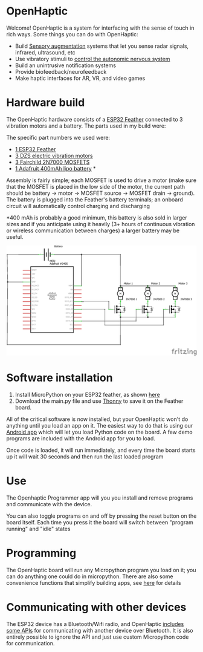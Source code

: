 # OpenHaptic
 Welcome! OpenHaptic is a system for interfacing with the sense of touch in rich ways.
Some things you can do with OpenHaptic:
* Build [Sensory augmentation](https://en.wikipedia.org/wiki/Sensory_substitution) systems that let you sense radar signals, infrared, ultrasound, etc
* Use vibratory stimuli to [control the autonomic nervous system](https://www.healio.com/news/rheumatology/20190417/vibration-stimulation-of-external-ear-alleviates-inflammation-in-ra)
* Build an unintrusive notification systems
* Provide biofeedback/neurofeedback
* Make haptic interfaces for AR, VR, and video games

# Hardware build
The OpenHaptic hardware consists of a [ESP32 Feather](https://www.adafruit.com/product/3405) connected to 3 vibration motors and a battery. The parts used in my build were:

The specific part numbers we used were:
* [1 ESP32 Feather](https://www.adafruit.com/product/3405)
* [3 DZS electric vibration motors](https://www.amazon.com/gp/product/B07PHRX7QH)
* [3 Fairchild 2N7000 MOSFETS](https://www.amazon.com/gp/product/B07PHRX7QH)
* [1 Adafruit 400mAh lipo battery](https://www.adafruit.com/product/3898) *

Assembly is fairly simple; each MOSFET is used to drive a motor (make sure that the MOSFET is placed in the low side of the motor, the current path should be battery -> motor -> MOSFET source -> MOSFET drain -> ground). The battery is plugged into the Feather's battery terminals; an onboard circuit will automatically control charging and discharging

*400 mAh is probably a good minimum, this battery is also sold in larger sizes and if you anticipate using it heavily (3+ hours of continuous vibration or wireless communication between charges) a larger battery may be useful.

![Circuit schematic](https://raw.githubusercontent.com/nathanww/OpenHaptic/main/schematic.png)
# Software installation

1. Install MicroPython on your ESP32 feather, as shown [here](https://docs.micropython.org/en/latest/esp32/tutorial/intro.html)
2. Download the main.py file and use [Thonny](https://thonny.org/) to save it on the Feather board.

All of the critical software is now installed, but your OpenHaptic won't do anything until you load an app on it. The easiest way to do that is using our [Android app](https://play.google.com/store/apps/details?id=appinventor.ai_nathanwhitmore2020.hapticProgrammer) which will let you load Python code on the board. A few demo programs are included with the Android app for you to load.

Once code is loaded, it will run immediately, and every time the board starts up it will wait 30 seconds and then run the last loaded program
# Use
The Openhaptic Programmer app will you you install and remove programs and communicate with the device.

You can also toggle programs on and off by pressing the reset button on the board itself. Each time you press it the board will switch between "program running" and "idle" states
# Programming
The OpenHaptic board will run any Micropython program you load on it; you can do anything one could do in micropython. There are also some convenience functions that simplify building apps, see [here](https://github.com/nathanww/OpenHaptic/blob/main/api.md) for details

# Communicating with other devices
The ESP32 device has a Bluetooth/Wifi radio, and OpenHaptic [includes some APIs](https://github.com/nathanww/OpenHaptic/blob/main/api.md) for communicating with another device over Bluetooth. 
It is also entirely possible to ignore the API and just use custom Micropython code for communication.



